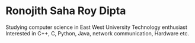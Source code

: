 # Ronojith Saha Roy Dipta
Studying computer science in East West University
Technology enthusiast
Interested in C++, C, Python, Java, network communication, Hardware etc.
